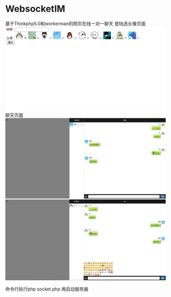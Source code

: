 # WebsocketIM
基于Thinkphp5.0和workerman的网页在线一对一聊天
登陆选头像页面
![image](Screenshots/3.png)
聊天页面
![image](Screenshots/1.png)
![image](Screenshots/2.jpg)

命令行执行php socket.php
再启动服务器
